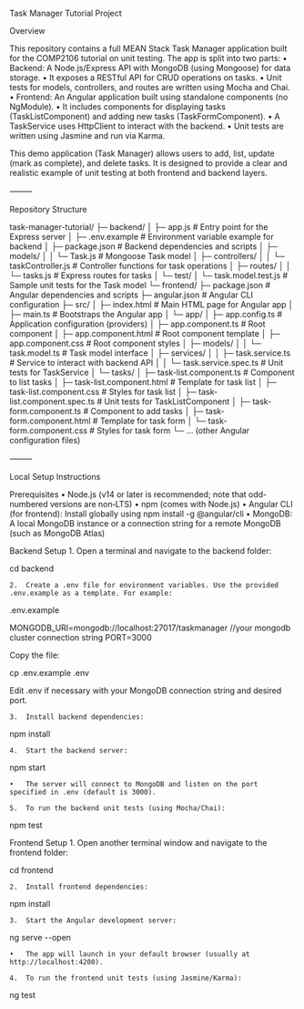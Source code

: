 Task Manager Tutorial Project

Overview

This repository contains a full MEAN Stack Task Manager application built for the COMP2106 tutorial on unit testing. The app is split into two parts:
	•	Backend: A Node.js/Express API with MongoDB (using Mongoose) for data storage.
	•	It exposes a RESTful API for CRUD operations on tasks.
	•	Unit tests for models, controllers, and routes are written using Mocha and Chai.
	•	Frontend: An Angular application built using standalone components (no NgModule).
	•	It includes components for displaying tasks (TaskListComponent) and adding new tasks (TaskFormComponent).
	•	A TaskService uses HttpClient to interact with the backend.
	•	Unit tests are written using Jasmine and run via Karma.

This demo application (Task Manager) allows users to add, list, update (mark as complete), and delete tasks. It is designed to provide a clear and realistic example of unit testing at both frontend and backend layers.

⸻

Repository Structure

task-manager-tutorial/
├─ backend/
│  ├─ app.js                    # Entry point for the Express server
│  ├─ .env.example              # Environment variable example for backend
│  ├─ package.json              # Backend dependencies and scripts
│  ├─ models/
│  │  └─ Task.js                # Mongoose Task model
│  ├─ controllers/
│  │  └─ taskController.js      # Controller functions for task operations
│  ├─ routes/
│  │  └─ tasks.js               # Express routes for tasks
│  └─ test/
│     └─ task.model.test.js     # Sample unit tests for the Task model
└─ frontend/
   ├─ package.json              # Angular dependencies and scripts
   ├─ angular.json              # Angular CLI configuration
   ├─ src/
   │  ├─ index.html             # Main HTML page for Angular app
   │  ├─ main.ts                # Bootstraps the Angular app
   │  └─ app/
   │     ├─ app.config.ts       # Application configuration (providers)
   │     ├─ app.component.ts    # Root component
   │     ├─ app.component.html  # Root component template
   │     ├─ app.component.css   # Root component styles
   │     ├─ models/
   │     │  └─ task.model.ts    # Task model interface
   │     ├─ services/
   │     │  ├─ task.service.ts  # Service to interact with backend API
   │     │  └─ task.service.spec.ts # Unit tests for TaskService
   │     └─ tasks/
   │        ├─ task-list.component.ts       # Component to list tasks
   │        ├─ task-list.component.html     # Template for task list
   │        ├─ task-list.component.css      # Styles for task list
   │        ├─ task-list.component.spec.ts  # Unit tests for TaskListComponent
   │        ├─ task-form.component.ts       # Component to add tasks
   │        ├─ task-form.component.html     # Template for task form
   │        └─ task-form.component.css      # Styles for task form
   └─ ... (other Angular configuration files)



⸻

Local Setup Instructions

Prerequisites
	•	Node.js (v14 or later is recommended; note that odd-numbered versions are non‑LTS)
	•	npm (comes with Node.js)
	•	Angular CLI (for frontend): Install globally using npm install -g @angular/cli
	•	MongoDB: A local MongoDB instance or a connection string for a remote MongoDB (such as MongoDB Atlas)

Backend Setup
	1.	Open a terminal and navigate to the backend folder:

cd backend


	2.	Create a .env file for environment variables. Use the provided .env.example as a template. For example:
.env.example

MONGODB_URI=mongodb://localhost:27017/taskmanager //your mongodb cluster connection string
PORT=3000

Copy the file:

cp .env.example .env

Edit .env if necessary with your MongoDB connection string and desired port.

	3.	Install backend dependencies:

npm install


	4.	Start the backend server:

npm start

	•	The server will connect to MongoDB and listen on the port specified in .env (default is 3000).

	5.	To run the backend unit tests (using Mocha/Chai):

npm test



Frontend Setup
	1.	Open another terminal window and navigate to the frontend folder:

cd frontend


	2.	Install frontend dependencies:

npm install


	3.	Start the Angular development server:

ng serve --open

	•	The app will launch in your default browser (usually at http://localhost:4200).

	4.	To run the frontend unit tests (using Jasmine/Karma):

ng test

